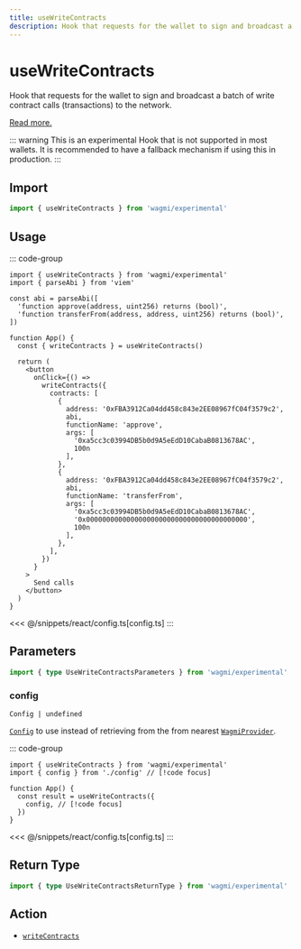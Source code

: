 ```yaml
---
title: useWriteContracts
description: Hook that requests for the wallet to sign and broadcast a batch of calls (transactions) to the network. 
---
```


<script setup>
const packageName = 'wagmi/experimental'
const actionName = 'writeContracts'
const typeName = 'WriteContracts'
const mutate = 'writeContracts'
const TData = 'WriteContractsData'
const TError = 'WriteContractsErrorType'
const TVariables = 'WriteContractsVariables'
</script>

# useWriteContracts

Hook that requests for the wallet to sign and broadcast a batch of write contract calls (transactions) to the network.

[Read more.](https://github.com/ethereum/EIPs/blob/815028dc634463e1716fc5ce44c019a6040f0bef/EIPS/eip-5792.md#wallet_sendcalls)

::: warning
This is an experimental Hook that is not supported in most wallets. It is recommended to have a fallback mechanism if using this in production.
:::

## Import

```ts
import { useWriteContracts } from 'wagmi/experimental'
```

## Usage

::: code-group
```tsx [index.tsx]
import { useWriteContracts } from 'wagmi/experimental'
import { parseAbi } from 'viem'

const abi = parseAbi([
  'function approve(address, uint256) returns (bool)',
  'function transferFrom(address, address, uint256) returns (bool)',
])

function App() {
  const { writeContracts } = useWriteContracts()

  return (
    <button
      onClick={() =>
        writeContracts({
          contracts: [
            {
              address: '0xFBA3912Ca04dd458c843e2EE08967fC04f3579c2',
              abi,
              functionName: 'approve',
              args: [
                '0xa5cc3c03994DB5b0d9A5eEdD10CabaB0813678AC', 
                100n
              ],
            },
            {
              address: '0xFBA3912Ca04dd458c843e2EE08967fC04f3579c2',
              abi,
              functionName: 'transferFrom',
              args: [
                '0xa5cc3c03994DB5b0d9A5eEdD10CabaB0813678AC',
                '0x0000000000000000000000000000000000000000',
                100n
              ],
            },
          ],
        })
      }
    >
      Send calls
    </button>
  )
}
```
<<< @/snippets/react/config.ts[config.ts]
:::

## Parameters

```ts
import { type UseWriteContractsParameters } from 'wagmi/experimental'
```

### config

`Config | undefined`

[`Config`](/react/api/createConfig#config) to use instead of retrieving from the from nearest [`WagmiProvider`](/react/api/WagmiProvider).

::: code-group
```tsx [index.tsx]
import { useWriteContracts } from 'wagmi/experimental'
import { config } from './config' // [!code focus]

function App() {
  const result = useWriteContracts({
    config, // [!code focus]
  })
}
```
<<< @/snippets/react/config.ts[config.ts]
:::

<!--@include: @shared/mutation-options.md-->

## Return Type

```ts
import { type UseWriteContractsReturnType } from 'wagmi/experimental'
```

<!--@include: @shared/mutation-result.md-->

<!--@include: @shared/mutation-imports.md-->

## Action

- [`writeContracts`](/core/api/actions/writeContracts)
